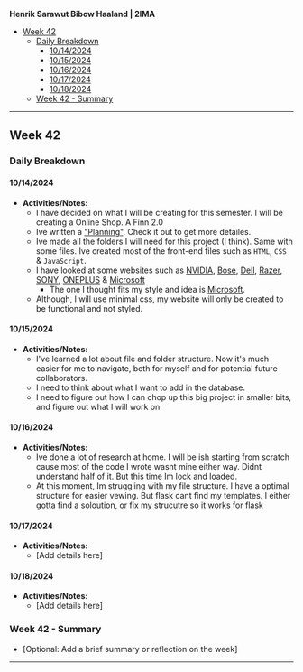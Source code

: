 **Henrik Sarawut Bibow Haaland | 2IMA**


- [Week 42](#week-42)
  - [Daily Breakdown](#daily-breakdown)
    - [10/14/2024](#10142024)
    - [10/15/2024](#10152024)
    - [10/16/2024](#10162024)
    - [10/17/2024](#10172024)
    - [10/18/2024](#10182024)
  - [Week 42 - Summary](#week-42---summary)

---

## Week 42 

### Daily Breakdown

#### 10/14/2024
- **Activities/Notes:**
  - I have decided on what I will be creating for this semester. I will be creating a Online Shop. A Finn 2.0 
  - Ive written a ["Planning"](../docs/Part1%20Planning.md). Check it out to get more detailes.
  - Ive made all the folders I will need for this project (I think). Same with some files. Ive created most of the front-end files such as `HTML`, `CSS` & `JavaScript`.
  - I have looked at some websites such as 
  [NVIDIA](https://www.nvidia.com/nb-no/), 
  [Bose](https://www.bose.com/home), 
  [Dell](https://www.dell.com/no-no), 
  [Razer](https://www.razer.com/), 
  [SONY](https://www.sony.com/en/), 
  [ONEPLUS](https://www.oneplus.com/no) & 
  [Microsoft](https://www.microsoft.com/en-us/store/b/sale)
    - The one I thought fits my style and idea is [Microsoft](https://www.microsoft.com/en-us/store/b/sale).
  - Although, I will use minimal css, my website will only be created to be functional and not styled.
#### 10/15/2024
- **Activities/Notes:**
  - I've learned a lot about file and folder structure. Now it's much easier for me to navigate, both for myself and for potential future collaborators.
  - I need to think about what I want to add in the database. 
  - I need to figure out how I can chop up this big project in smaller bits, and figure out what I will work on.

#### 10/16/2024
- **Activities/Notes:**
  - Ive done a lot of research at home. I will be ish starting from scratch cause most of the code I wrote wasnt mine either way. Didnt understand half of it. But this time Im lock and loaded.
  - At this moment, Im struggling with my file structure. I have a optimal structure for easier vewing. But flask cant find my templates. I either gotta find a soloution, or fix my strucutre so it works for flask

#### 10/17/2024
- **Activities/Notes:**
  - [Add details here]

#### 10/18/2024
- **Activities/Notes:**
  - [Add details here]

### Week 42 - Summary
- [Optional: Add a brief summary or reflection on the week]

---



